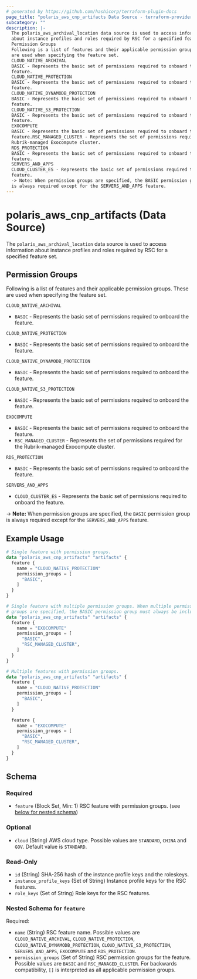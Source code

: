 ```yaml
---
# generated by https://github.com/hashicorp/terraform-plugin-docs
page_title: "polaris_aws_cnp_artifacts Data Source - terraform-provider-polaris"
subcategory: ""
description: |-
  The polaris_aws_archival_location data source is used to access information
  about instance profiles and roles required by RSC for a specified feature set.
  Permission Groups
  Following is a list of features and their applicable permission groups. These
  are used when specifying the feature set.
  CLOUD_NATIVE_ARCHIVAL
  BASIC - Represents the basic set of permissions required to onboard the
  feature.
  CLOUD_NATIVE_PROTECTION
  BASIC - Represents the basic set of permissions required to onboard the
  feature.
  CLOUD_NATIVE_DYNAMODB_PROTECTION
  BASIC - Represents the basic set of permissions required to onboard the
  feature.
  CLOUD_NATIVE_S3_PROTECTION
  BASIC - Represents the basic set of permissions required to onboard the
  feature.
  EXOCOMPUTE
  BASIC - Represents the basic set of permissions required to onboard the
  feature.RSC_MANAGED_CLUSTER - Represents the set of permissions required for the
  Rubrik-managed Exocompute cluster.
  RDS_PROTECTION
  BASIC - Represents the basic set of permissions required to onboard the
  feature.
  SERVERS_AND_APPS
  CLOUD_CLUSTER_ES - Represents the basic set of permissions required to onboard the
  feature.
  -> Note: When permission groups are specified, the BASIC permission group
  is always required except for the SERVERS_AND_APPS feature.
---
```


# polaris_aws_cnp_artifacts (Data Source)

The `polaris_aws_archival_location` data source is used to access information
about instance profiles and roles required by RSC for a specified feature set.

## Permission Groups
Following is a list of features and their applicable permission groups. These
are used when specifying the feature set.

`CLOUD_NATIVE_ARCHIVAL`
  * `BASIC` - Represents the basic set of permissions required to onboard the
    feature.

`CLOUD_NATIVE_PROTECTION`
  * `BASIC` - Represents the basic set of permissions required to onboard the
    feature.

`CLOUD_NATIVE_DYNAMODB_PROTECTION`
  * `BASIC` - Represents the basic set of permissions required to onboard the
    feature.

`CLOUD_NATIVE_S3_PROTECTION`
  * `BASIC` - Represents the basic set of permissions required to onboard the
    feature.

`EXOCOMPUTE`
  * `BASIC` - Represents the basic set of permissions required to onboard the
    feature.
  * `RSC_MANAGED_CLUSTER` - Represents the set of permissions required for the
    Rubrik-managed Exocompute cluster.

`RDS_PROTECTION`
  * `BASIC` - Represents the basic set of permissions required to onboard the
    feature.

`SERVERS_AND_APPS`
  * `CLOUD_CLUSTER_ES` - Represents the basic set of permissions required to onboard the
    feature.

-> **Note:** When permission groups are specified, the `BASIC` permission group
   is always required except for the `SERVERS_AND_APPS` feature.

## Example Usage

```terraform
# Single feature with permission groups.
data "polaris_aws_cnp_artifacts" "artifacts" {
  feature {
    name = "CLOUD_NATIVE_PROTECTION"
    permission_groups = [
      "BASIC",
    ]
  }
}

# Single feature with multiple permission groups. When multiple permission
# groups are specified, the BASIC permission group must always be included.
data "polaris_aws_cnp_artifacts" "artifacts" {
  feature {
    name = "EXOCOMPUTE"
    permission_groups = [
      "BASIC",
      "RSC_MANAGED_CLUSTER",
    ]
  }
}

# Multiple features with permission groups.
data "polaris_aws_cnp_artifacts" "artifacts" {
  feature {
    name = "CLOUD_NATIVE_PROTECTION"
    permission_groups = [
      "BASIC",
    ]
  }

  feature {
    name = "EXOCOMPUTE"
    permission_groups = [
      "BASIC",
      "RSC_MANAGED_CLUSTER",
    ]
  }
}
```

<!-- schema generated by tfplugindocs -->
## Schema

### Required

- `feature` (Block Set, Min: 1) RSC feature with permission groups. (see [below for nested schema](#nestedblock--feature))

### Optional

- `cloud` (String) AWS cloud type. Possible values are `STANDARD`, `CHINA` and `GOV`. Default value is `STANDARD`.

### Read-Only

- `id` (String) SHA-256 hash of the instance profile keys and the roleskeys.
- `instance_profile_keys` (Set of String) Instance profile keys for the RSC features.
- `role_keys` (Set of String) Role keys for the RSC features.

<a id="nestedblock--feature"></a>
### Nested Schema for `feature`

Required:

- `name` (String) RSC feature name. Possible values are `CLOUD_NATIVE_ARCHIVAL`, `CLOUD_NATIVE_PROTECTION`, `CLOUD_NATIVE_DYNAMODB_PROTECTION`, `CLOUD_NATIVE_S3_PROTECTION`, `SERVERS_AND_APPS`, `EXOCOMPUTE` and `RDS_PROTECTION`.
- `permission_groups` (Set of String) RSC permission groups for the feature. Possible values are `BASIC` and `RSC_MANAGED_CLUSTER`. For backwards compatibility, `[]` is interpreted as all applicable permission groups.
